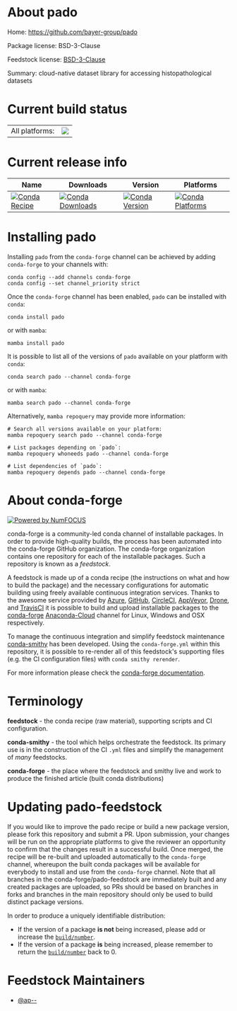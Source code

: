 About pado
==========

Home: https://github.com/bayer-group/pado

Package license: BSD-3-Clause

Feedstock license: [BSD-3-Clause](https://github.com/conda-forge/pado-feedstock/blob/main/LICENSE.txt)

Summary: cloud-native dataset library for accessing histopathological datasets

Current build status
====================


<table><tr><td>All platforms:</td>
    <td>
      <a href="https://dev.azure.com/conda-forge/feedstock-builds/_build/latest?definitionId=17362&branchName=main">
        <img src="https://dev.azure.com/conda-forge/feedstock-builds/_apis/build/status/pado-feedstock?branchName=main">
      </a>
    </td>
  </tr>
</table>

Current release info
====================

| Name | Downloads | Version | Platforms |
| --- | --- | --- | --- |
| [![Conda Recipe](https://img.shields.io/badge/recipe-pado-green.svg)](https://anaconda.org/conda-forge/pado) | [![Conda Downloads](https://img.shields.io/conda/dn/conda-forge/pado.svg)](https://anaconda.org/conda-forge/pado) | [![Conda Version](https://img.shields.io/conda/vn/conda-forge/pado.svg)](https://anaconda.org/conda-forge/pado) | [![Conda Platforms](https://img.shields.io/conda/pn/conda-forge/pado.svg)](https://anaconda.org/conda-forge/pado) |

Installing pado
===============

Installing `pado` from the `conda-forge` channel can be achieved by adding `conda-forge` to your channels with:

```
conda config --add channels conda-forge
conda config --set channel_priority strict
```

Once the `conda-forge` channel has been enabled, `pado` can be installed with `conda`:

```
conda install pado
```

or with `mamba`:

```
mamba install pado
```

It is possible to list all of the versions of `pado` available on your platform with `conda`:

```
conda search pado --channel conda-forge
```

or with `mamba`:

```
mamba search pado --channel conda-forge
```

Alternatively, `mamba repoquery` may provide more information:

```
# Search all versions available on your platform:
mamba repoquery search pado --channel conda-forge

# List packages depending on `pado`:
mamba repoquery whoneeds pado --channel conda-forge

# List dependencies of `pado`:
mamba repoquery depends pado --channel conda-forge
```


About conda-forge
=================

[![Powered by
NumFOCUS](https://img.shields.io/badge/powered%20by-NumFOCUS-orange.svg?style=flat&colorA=E1523D&colorB=007D8A)](https://numfocus.org)

conda-forge is a community-led conda channel of installable packages.
In order to provide high-quality builds, the process has been automated into the
conda-forge GitHub organization. The conda-forge organization contains one repository
for each of the installable packages. Such a repository is known as a *feedstock*.

A feedstock is made up of a conda recipe (the instructions on what and how to build
the package) and the necessary configurations for automatic building using freely
available continuous integration services. Thanks to the awesome service provided by
[Azure](https://azure.microsoft.com/en-us/services/devops/), [GitHub](https://github.com/),
[CircleCI](https://circleci.com/), [AppVeyor](https://www.appveyor.com/),
[Drone](https://cloud.drone.io/welcome), and [TravisCI](https://travis-ci.com/)
it is possible to build and upload installable packages to the
[conda-forge](https://anaconda.org/conda-forge) [Anaconda-Cloud](https://anaconda.org/)
channel for Linux, Windows and OSX respectively.

To manage the continuous integration and simplify feedstock maintenance
[conda-smithy](https://github.com/conda-forge/conda-smithy) has been developed.
Using the ``conda-forge.yml`` within this repository, it is possible to re-render all of
this feedstock's supporting files (e.g. the CI configuration files) with ``conda smithy rerender``.

For more information please check the [conda-forge documentation](https://conda-forge.org/docs/).

Terminology
===========

**feedstock** - the conda recipe (raw material), supporting scripts and CI configuration.

**conda-smithy** - the tool which helps orchestrate the feedstock.
                   Its primary use is in the construction of the CI ``.yml`` files
                   and simplify the management of *many* feedstocks.

**conda-forge** - the place where the feedstock and smithy live and work to
                  produce the finished article (built conda distributions)


Updating pado-feedstock
=======================

If you would like to improve the pado recipe or build a new
package version, please fork this repository and submit a PR. Upon submission,
your changes will be run on the appropriate platforms to give the reviewer an
opportunity to confirm that the changes result in a successful build. Once
merged, the recipe will be re-built and uploaded automatically to the
`conda-forge` channel, whereupon the built conda packages will be available for
everybody to install and use from the `conda-forge` channel.
Note that all branches in the conda-forge/pado-feedstock are
immediately built and any created packages are uploaded, so PRs should be based
on branches in forks and branches in the main repository should only be used to
build distinct package versions.

In order to produce a uniquely identifiable distribution:
 * If the version of a package **is not** being increased, please add or increase
   the [``build/number``](https://docs.conda.io/projects/conda-build/en/latest/resources/define-metadata.html#build-number-and-string).
 * If the version of a package **is** being increased, please remember to return
   the [``build/number``](https://docs.conda.io/projects/conda-build/en/latest/resources/define-metadata.html#build-number-and-string)
   back to 0.

Feedstock Maintainers
=====================

* [@ap--](https://github.com/ap--/)

